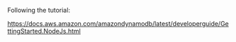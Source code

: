 Following the tutorial:

https://docs.aws.amazon.com/amazondynamodb/latest/developerguide/GettingStarted.NodeJs.html